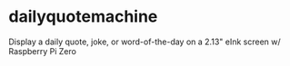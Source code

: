 # dailyquotemachine
Display a daily quote, joke, or word-of-the-day on a 2.13" eInk screen w/ Raspberry Pi Zero
